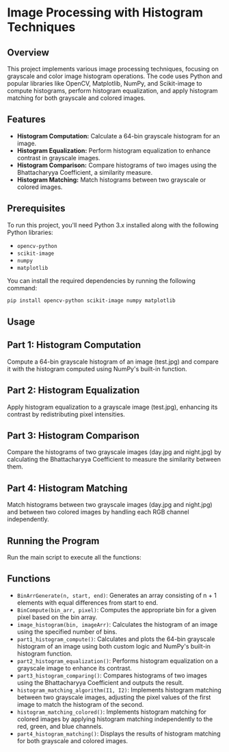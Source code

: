 # Image Processing with Histogram Techniques

## Overview

This project implements various image processing techniques, focusing on grayscale and color image histogram operations. The code uses Python and popular libraries like OpenCV, Matplotlib, NumPy, and Scikit-image to compute histograms, perform histogram equalization, and apply histogram matching for both grayscale and colored images.

## Features

- **Histogram Computation:** Calculate a 64-bin grayscale histogram for an image.
- **Histogram Equalization:** Perform histogram equalization to enhance contrast in grayscale images.
- **Histogram Comparison:** Compare histograms of two images using the Bhattacharyya Coefficient, a similarity measure.
- **Histogram Matching:** Match histograms between two grayscale or colored images.

## Prerequisites

To run this project, you'll need Python 3.x installed along with the following Python libraries:

- `opencv-python`
- `scikit-image`
- `numpy`
- `matplotlib`

You can install the required dependencies by running the following command:

```bash
pip install opencv-python scikit-image numpy matplotlib
```

## Usage
## Part 1: Histogram Computation
Compute a 64-bin grayscale histogram of an image (test.jpg) and compare it with the histogram computed using NumPy's built-in function.

## Part 2: Histogram Equalization
Apply histogram equalization to a grayscale image (test.jpg), enhancing its contrast by redistributing pixel intensities.

## Part 3: Histogram Comparison
Compare the histograms of two grayscale images (day.jpg and night.jpg) by calculating the Bhattacharyya Coefficient to measure the similarity between them.

## Part 4: Histogram Matching
Match histograms between two grayscale images (day.jpg and night.jpg) and between two colored images by handling each RGB channel independently.

## Running the Program
Run the main script to execute all the functions:

## Functions
- `BinArrGenerate(n, start, end)`: Generates an array consisting of n + 1 elements with equal differences from start to end.
- `BinCompute(bin_arr, pixel)`: Computes the appropriate bin for a given pixel based on the bin array.
- `image_histogram(bin, imageArr)`: Calculates the histogram of an image using the specified number of bins.
- `part1_histogram_compute()`: Calculates and plots the 64-bin grayscale histogram of an image using both custom logic and NumPy's built-in histogram function.
- `part2_histogram_equalization()`: Performs histogram equalization on a grayscale image to enhance its contrast.
- `part3_histogram_comparing()`: Compares histograms of two images using the Bhattacharyya Coefficient and outputs the result.
- `histogram_matching_algorithm(I1, I2)`: Implements histogram matching between two grayscale images, adjusting the pixel values of the first image to match the histogram of the second.
- `histogram_matching_colored()`: Implements histogram matching for colored images by applying histogram matching independently to the red, green, and blue channels.
- `part4_histogram_matching()`: Displays the results of histogram matching for both grayscale and colored images.
